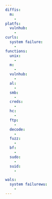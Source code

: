 ```yaml
---
diffis:
  m:
    -
platfs:
  vulnhub:
    -
curls:
  system failure:
    -
functions:
  unix:
    -
  m:
    -
  vulnhub:
    -
  al:
    -
  smb:
    -
  creds:
    -
  hc:
    -
  ftp:
    -
  decode:
    -
  fuzz:
    -
  bf:
    -
  sudo:
    -
  suid:
    -

wals:
  system failurewu:
    -
---
```

